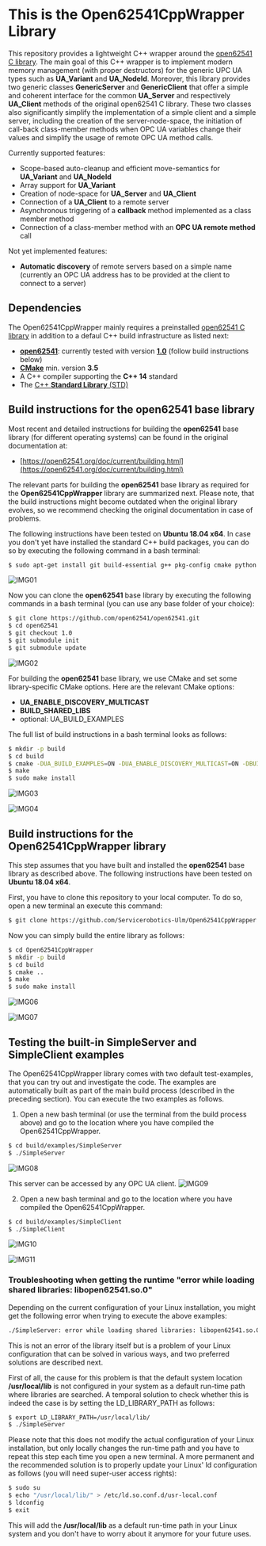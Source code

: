 # This is the Open62541CppWrapper Library

This repository provides a lightweight C++ wrapper around the [open62541 C library](https://open62541.org/). The main goal of this C++ wrapper is to implement modern memory management (with proper destructors) for the generic UPC UA types such as **UA_Variant** and **UA_NodeId**. Moreover, this library provides two generic classes **GenericServer** and **GenericClient** that offer a simple and coherent interface for the common **UA_Server** and respectively **UA_Client** methods of the original open62541 C library. These two classes also significantly simplify the implementation of a simple client and a simple server, including the creation of the server-node-space, the initiation of call-back class-member methods when OPC UA variables change their values and simplify the usage of remote OPC UA method calls.

Currently supported features:
* Scope-based auto-cleanup and efficient move-semantics for **UA_Variant** and **UA_NodeId**
* Array support for **UA_Variant**
* Creation of node-space for **UA_Server** and **UA_Client**
* Connection of a **UA_Client** to a remote server
* Asynchronous triggering of a **callback** method implemented as a class member method
* Connection of a class-member method with an **OPC UA remote method** call
 
Not yet implemented features:
* **Automatic discovery** of remote servers based on a simple name (currently an OPC UA address has to be provided at the client to connect to a server)

## Dependencies

The Open62541CppWrapper mainly requires a preinstalled [open62541 C library](https://open62541.org/) in addition to a defaul C++ build infrastructure as listed next:

* [**open62541**](https://open62541.org/): currently tested with version [**1.0**](https://github.com/open62541/open62541/tree/1.0) (follow build instructions below)
* [**CMake**](https://cmake.org/) min. version **3.5**
* A C++ compiler supporting the **C++ 14** standard
* The [C++ **Standard Library** (STD)](https://en.cppreference.com/w/cpp/header)

## Build instructions for the open62541 base library

Most recent and detailed instructions for building the **open62541** base library (for different operating systems) can be found in the original documentation at:

* [https://open62541.org/doc/current/building.html](https://open62541.org/doc/current/building.html)

The relevant parts for building the **open62541** base library as required for the **Open62541CppWrapper** library are summarized next. Please note, that the build instructions might become outdated when the original library evolves, so we recommend checking the original documentation in case of problems.

The following instructions have been tested on **Ubuntu 18.04 x64**. In case you don't yet have installed the standard C++ build packages, you can do so by executing the following command in a bash terminal:

```sh
$ sudo apt-get install git build-essential g++ pkg-config cmake python python-six
```
![IMG01](images/01.png)

Now you can clone the **open62541** base library by executing the following commands in a bash terminal (you can use any base folder of your choice):

```sh
$ git clone https://github.com/open62541/open62541.git
$ cd open62541
$ git checkout 1.0
$ git submodule init
$ git submodule update
```
![IMG02](images/02.png)

For building the **open62541** base library, we use CMake and set some library-specific CMake options. Here are the relevant CMake options:

* **UA_ENABLE_DISCOVERY_MULTICAST**
* **BUILD_SHARED_LIBS**
* optional: UA_BUILD_EXAMPLES

The full list of build instructions in a bash terminal looks as follows:

```sh
$ mkdir -p build
$ cd build
$ cmake -DUA_BUILD_EXAMPLES=ON -DUA_ENABLE_DISCOVERY_MULTICAST=ON -DBUILD_SHARED_LIBS=ON ..
$ make
$ sudo make install
```
![IMG03](images/03.png)

![IMG04](images/04.png)

## Build instructions for the Open62541CppWrapper library

This step assumes that you have built and installed the **open62541** base library as described above. The following instructions have been tested on **Ubuntu 18.04 x64**.

First, you have to clone this repository to your local computer. To do so, open a new terminal an execute this command:

```sh
$ git clone https://github.com/Servicerobotics-Ulm/Open62541CppWrapper.git
```

Now you can simply build the entire library as follows:

```sh
$ cd Open62541CppWrapper
$ mkdir -p build
$ cd build
$ cmake ..
$ make
$ sudo make install
```
![IMG06](images/06.png)

![IMG07](images/07.png)

## Testing the built-in SimpleServer and SimpleClient examples

The Open62541CppWrapper library comes with two default test-examples, that you can try out and investigate the code. The examples are automatically built as part of the main build process (described in the preceding section). You can execute the two examples as follows.

1. Open a new bash terminal (or use the terminal from the build process above) and go to the location where you have compiled the Open62541CppWrapper.

```sh
$ cd build/examples/SimpleServer
$ ./SimpleServer
```
![IMG08](images/08.png)

This server can be accessed by any OPC UA client.
![IMG09](images/09.png)

2. Open a new bash terminal and go to the location where you have compiled the Open62541CppWrapper.

```sh
$ cd build/examples/SimpleClient
$ ./SimpleClient
```
![IMG10](images/10.png)

![IMG11](images/11.png)

### Troubleshooting when getting the runtime "error while loading shared libraries: libopen62541.so.0"

Depending on the current configuration of your Linux installation, you might get the following error when trying to execute the above examples:

```sh
./SimpleServer: error while loading shared libraries: libopen62541.so.0: cannot open shared object file: No such file or directory
```

This is not an error of the library itself but is a problem of your Linux configuration that can be solved in various ways, and two preferred solutions are described next.

First of all, the cause for this problem is that the default system location **/usr/local/lib** is not configured in your system as a default run-time path where libraries are searched. A temporal solution to check whether this is indeed the case is by setting the LD_LIBRARY_PATH as follows:

```sh
$ export LD_LIBRARY_PATH=/usr/local/lib/
$ ./SimpleServer
```

Please note that this does not modify the actual configuration of your Linux installation, but only locally changes the run-time path and you have to repeat this step each time you open a new terminal. A more permanent and the recommended solution is to properly update your Linux' ld configuration as follows (you will need super-user access rights):

```sh
$ sudo su
$ echo "/usr/local/lib/" > /etc/ld.so.conf.d/usr-local.conf
$ ldconfig
$ exit
```

This will add the **/usr/local/lib** as a default run-time path in your Linux system and you don't have to worry about it anymore for your future uses.


